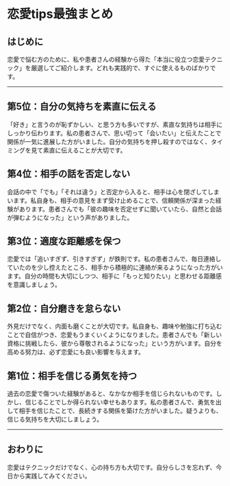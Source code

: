 # 恋愛tips最強まとめ

## はじめに

恋愛で悩む方のために、私や患者さんの経験から得た「本当に役立つ恋愛テクニック」を厳選してご紹介します。どれも実践的で、すぐに使えるものばかりです。

---

## 第5位：自分の気持ちを素直に伝える

「好き」と言うのが恥ずかしい、と思う方も多いですが、素直な気持ちは相手にしっかり伝わります。私の患者さんで、思い切って「会いたい」と伝えたことで関係が一気に進展した方がいました。自分の気持ちを押し殺すのではなく、タイミングを見て素直に伝えることが大切です。

## 第4位：相手の話を否定しない

会話の中で「でも」「それは違う」と否定から入ると、相手は心を閉ざしてしまいます。私自身も、相手の意見をまず受け止めることで、信頼関係が深まった経験があります。患者さんでも「彼の趣味を否定せずに聞いていたら、自然と会話が弾むようになった」という声がありました。

## 第3位：適度な距離感を保つ

恋愛では「追いすぎず、引きすぎず」が鉄則です。私の患者さんで、毎日連絡していたのを少し控えたところ、相手から積極的に連絡が来るようになった方がいます。自分の時間も大切にしつつ、相手に「もっと知りたい」と思わせる距離感を意識しましょう。

## 第2位：自分磨きを怠らない

外見だけでなく、内面も磨くことが大切です。私自身も、趣味や勉強に打ち込むことで自信がつき、恋愛もうまくいくようになりました。患者さんでも「新しい資格に挑戦したら、彼から尊敬されるようになった」という方がいます。自分を高める努力は、必ず恋愛にも良い影響を与えます。

## 第1位：相手を信じる勇気を持つ

過去の恋愛で傷ついた経験があると、なかなか相手を信じられないものです。しかし、信じることでしか得られない幸せもあります。私の患者さんで、勇気を出して相手を信じたことで、長続きする関係を築けた方がいました。疑うよりも、信じる気持ちを大切にしましょう。

---

## おわりに

恋愛はテクニックだけでなく、心の持ち方も大切です。自分らしさを忘れず、今日から実践してみてください。
